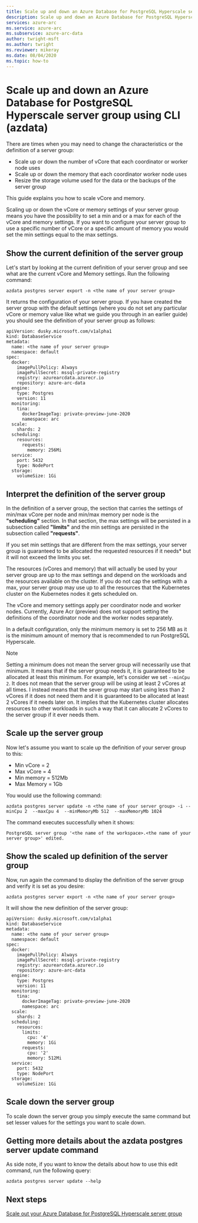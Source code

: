 ```yaml
---
title: Scale up and down an Azure Database for PostgreSQL Hyperscale server group using CLI (azdata)
description: Scale up and down an Azure Database for PostgreSQL Hyperscale server group using CLI (azdata)
services: azure-arc
ms.service: azure-arc
ms.subservice: azure-arc-data
author: twright-msft
ms.author: twright
ms.reviewer: mikeray
ms.date: 08/04/2020
ms.topic: how-to
---
```


# Scale up and down an Azure Database for PostgreSQL Hyperscale server group using CLI (azdata)

There are times when you may need to change the characteristics or the definition of a server group:

- Scale up or down the number of vCore that each coordinator or worker node uses
- Scale up or down the memory that each coordinator worker node uses
- Resize the storage volume used for the data or the backups of the server group

This guide explains you how to scale vCore and memory.

Scaling up or down the vCore or memory settings of your server group means you have the possibility to set a min and or a max for each of the vCore and memory settings. If you want to configure your server group to use a specific number of vCore or a specific amount of memory you would set the min settings equal to the max settings.

## Show the current definition of the server group

Let's start by looking at the current definition of your server group and see what are the current vCore and Memory settings. Run the following command:

```console
azdata postgres server export -n <the name of your server group>
```

It returns the configuration of your server group. If you have created the server group with the default settings (where you do not set any particular vCore or memory value like what we guide you through in an earlier guide) you should see the definition of your server group as follows:

```console
apiVersion: dusky.microsoft.com/v1alpha1
kind: DatabaseService
metadata:
  name: <the name of your server group>
  namespace: default
spec:
  docker:
    imagePullPolicy: Always
    imagePullSecret: mssql-private-registry
    registry: azurearcdata.azurecr.io
    repository: azure-arc-data
  engine:
    type: Postgres
    version: 11
  monitoring:
    tina:
      dockerImageTag: private-preview-june-2020
      namespace: arc
  scale:
    shards: 2
  scheduling:
    resources:
      requests:
        memory: 256Mi
  service:
    port: 5432
    type: NodePort
  storage:
    volumeSize: 1Gi
```

## Interpret the definition of the server group

In the definition of a server group, the section that carries the settings of min/max vCore per node and min/max memory per node is the **"scheduling"** section. In that section, the max settings will be persisted in a subsection called **"limits"** and the min settings are persisted in the subsection called **"requests"**.

If you set min settings that are different from the max settings, your server group is guaranteed to be allocated the requested resources if it needs* but it will not exceed the limits you set.

The resources (vCores and memory) that will actually be used by your server group are up to the max settings and depend on the workloads and the resources available on the cluster. If you do not cap the settings with a max, your server group may use up to all the resources that the Kubernetes cluster on the Kubernetes nodes it gets scheduled on.

The vCore and memory settings apply per coordinator node and worker nodes. Currently, Azure Acr (preview) does not support setting the definitions of the coordinator node and the worker nodes separately.

In a default configuration, only the minimum memory is set to 256 MB as it is the minimum amount of memory that is recommended to run PostgreSQL Hyperscale.

> [!NOTE]
> Setting a minimum does not mean the server group will necessarily use that minimum. It means that if the server group needs it, it is guaranteed to be allocated at least this minimum. For example, let's consider we set `--minCpu 2`. It does not mean that the server group will be using at least 2 vCores at all times. I instead means that the sever group may start using less than 2 vCores if it does not need them and it is guaranteed to be allocated at least 2 vCores if it needs later on. It implies that the Kubernetes cluster allocates resources to other workloads in such a way that it can allocate 2 vCores to the server group if it ever needs them.

## Scale up the server group

Now let's assume you want to scale up the definition of your server group to this:

- Min vCore = 2
- Max vCore = 4
- Min memory = 512Mb
- Max Memory = 1Gb

You would use the following command:

```console
azdata postgres server update -n <the name of your server group> -i --minCpu 2  --maxCpu 4  --minMemoryMb 512  --maxMemoryMb 1024
```

The command executes successfully when it shows:

```console
PostgreSQL server group '<the name of the workspace>.<the name of your server group>' edited.
```

## Show the scaled up definition of the server group

Now, run again the command to display the definition of the server group and verify it is set as you desire:

```console
azdata postgres server export -n <the name of your server group>
```

It will show the new definition of the server group:

```console
apiVersion: dusky.microsoft.com/v1alpha1
kind: DatabaseService
metadata:
  name: <the name of your server group>
  namespace: default
spec:
  docker:
    imagePullPolicy: Always
    imagePullSecret: mssql-private-registry
    registry: azurearcdata.azurecr.io
    repository: azure-arc-data
  engine:
    type: Postgres
    version: 11
  monitoring:
    tina:
      dockerImageTag: private-preview-june-2020
      namespace: arc
  scale:
    shards: 2
  scheduling:
    resources:
      limits:
        cpu: '4'
        memory: 1Gi
      requests:
        cpu: '2'
        memory: 512Mi
  service:
    port: 5432
    type: NodePort
  storage:
    volumeSize: 1Gi
```

## Scale down the server group

To scale down the server group you simply execute the same command but set lesser values for the settings you want to scale down.

## Getting more details about the azdata postgres server update command

As side note, if you want to know the details about how to use this edit command, run the following query:

```console
azdata postgres server update --help
```

## Next steps

[Scale out your Azure Database for PostgreSQL Hyperscale server group](scale-out-postgresql-hyperscale.md)
